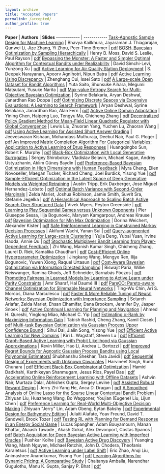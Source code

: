 ```yaml
---
layout: archive
title: "Accepted Papers"
permalink: /accepted/
author_profile: true
---
```


**Paper** | **Authors** | **Slides**
------------ | ------------
[Task-Agnostic Sample Design for Machine Learning](/files/cr/3_sampling_kailkhura.pdf) | Bhavya Kailkhura, Jayaraman J. Thiagarajan, Qunwei Li, Jize Zhang, Yi Zhou, Peer-Timo Bremer | [pdf](/files/slides/3_RealML_kailkhura.pdf)
[BOSH: Bayesian Optimization by Sampling Hierarchically](/files/cr/4_BOSH_ICML_Workshop_FINAL.pdf) | Henry B. Moss, David S. Leslie, Paul Rayson | [pdf](/files/slides/4_BOSH_2min.pdf)
[Bypassing the Monster: A Faster and Simpler Optimal Algorithm for Contextual Bandits under Realizability](/files/cr/5_Bypassing_the_Monster_-_RealML_@_ICML_2020.pdf) | David Simchi-Levi, Yunzong Xu | [pdf](/files/slides/5_bypassing_the_monster_slides.pdf)
[Active Learning for Air Quality Station Deployment](/files/cr/6_RealMLICML2020_Camera-Ready_6.pdf) | S. Deepak Narayanan, Apoorv Agnihotri, Nipun Batra | [pdf](/files/slides/6_RealMLICML2020_Lightning_Slides_6.pdf)
[Active Learning Using Discrepancy](/files/cr/7_cui_paper.pdf) | Zhenghang Cui, Issei Sato | [pdf](/files/slides/7_cui_slides.pdf)
[A Large-scale Open Dataset for Bandit Algorithms](/files/cr/9_camera-ready_-_A_Large-scale_Open_Dataset_for_Bandit_Algorithms.pdf) | Yuta Saito, Shunsuke Aihara, Megumi Matsutani, Yusuke Narita | [pdf](/files/slides/9_slides_-_A_Large-scale_Open_Dataset_for_Bandit_Algorithms.pdf)
[Max-value Entropy Search for Multi-Objective Bayesian Optimization](/files/cr/10_MESMO_icml_workshop.pdf) | Syrine Belakaria, Aryan Deshwal, Janardhan Rao Doppa | [pdf](/files/slides/10_2-mins-slides-icml-workshop.pdf)
[Optimizing Discrete Spaces via Expensive Evaluations: A Learning to Search Framework](/files/cr/11_Discrete_BO_RealML_camera_ready.pdf) | Aryan Deshwal, Syrine Belakaria, Janardhan Rao, Alan Fern | [pdf](/files/slides/11_L2S_DISCO_slides.pdf)
[Active Online Domain Adaptation](/files/cr/12_Active_Online_Domain_Adaptation__JMLR_6_pages_.pdf) | Yining Chen, Haipeng Luo, Tengyu Ma, Chicheng Zhang  | [pdf](/files/slides/12_ICML_2020_workshop_2min.pdf)
[Decentralized Policy Gradient Method for Mean-Field Linear Quadratic Regulator with Global Convergence](/files/cr/13_mf_lqr_realml_cr.pdf) | Lewis Liu, Zhuoran Yang, Yuchen Lu, Zhaoran Wang | [pdf](/files/slides/13_MF_DPGM_pre_v1.pdf)
[Using Active Learning for Assisted Short Answer Grading](/files/cr/14_Using_Active_Learning_for_Assisted_Short_Answer_Grading_cameraready.pdf) | Jeeveswaran Kishaan, Mohandass Muthuraja, Deebul Nair, Paul G. Ploger | [pdf](/files/slides/14_Using_Active_Learning_for_Assisted_Short_Answer_Grading_ICML_PRESENTATION.pdf)
[An Improved Matrix Completion Algorithm For Categorical Variables: Application to Active Learning of Drug Responses](/files/cr/15_SunAndMurphyRevised.pdf) | Huangqingbo Sun, Robert F. Murphy | [pdf](/files/slides/15_An_Improved_Matrix_Completion_Algorithm_For_Categorical_Variables_Application_to_Active_Learning_of_Drug_Responses.pdf)
[Black-Box Optimization with Local Generative Surrogates](/files/cr/16_lgso_realml_final.pdf) | Sergey Shirobokov, Vladislav Belavin, Michael Kagan, Andrey Ustyuzhanin, Atılım Güneş Baydin | [pdf](/files/slides/16_lgso_realml2020_talk_final.pdf)
[Preference-Based Bayesian Optimization in High Dimensions with Human Feedback](/files/cr/17_RealML_workshop_2020_LineCoSpar.pdf) | Myra Cheng, Ellen Novoseller, Maegan Tucker, Richard Cheng, Joel Burdick, Yisong Yue | [pdf](/files/slides/17_RealML_LineCoSpar.pdf)
[Sample-Efficient Optimization in the Latent Space of Deep Generative Models via Weighted Retraining](/files/cr/18_Weighted_Retraining_Paper.pdf) | Austin Tripp, Erik Daxberger, Jose Miguel Hernandez-Lobato | [pdf](/files/slides/18_Weighted_Retraining_Slides.pdf)
[Optimal Batch Variance with Second-Order Marginals](/files/cr/19_optimal_batch_variance.pdf) | Zelda Mariet, Joshua Robinson, Jamie Smith, Suvrit Sra, Stefanie Jegelka | [pdf](/files/slides/19_optimal_batch_variance_slides.pdf)
[A Hierarchical Approach to Scaling Batch Active Search Over Structured Data](/files/cr/20_HBBS_ICML_07_14_20_6pm.pdf) | Vivek Myers, Peyton Greenside | [pdf](/files/slides/20_HBBS_ICML_Workshop_Presentation_07_14_20_6pm.pdf)
[Learning to Play Sequential Games versus Unknown Opponents](/files/cr/21_Learning_to_play_Sequential_Games.pdf) | Pier Giuseppe Sessa, Ilija Bogunovic, Maryam Kamgarpour, Andreas Krause | [pdf](/files/slides/21_Slides_Learning_to_Play_Sequential_Games.pdf)
[Bayesian Optimization for Min Max Optimization](/files/cr/22_MinMaxOpt_Cameraready_20200715.pdf) | Dorina Weichert, Alexander Kister | [pdf](/files/slides/22_MinMaxOpt_Presentation_20200715.pdf)
[Safe Reinforcement Learning in Constrained Markov Decision Processes](/files/cr/24_SNO_MDP_paper.pdf) | Akifumi Wachi, Yanan Sui | [pdf](/files/slides/24_SNO_MDP_slide.pdf)
[Query-augmented Active Learning for Large-scale Clustering](/files/cr/25_ICML_workshop.pdf) | Yujia Deng, Yubai Yuan, Irvine Haoda, Annie Qu | [pdf](/files/slides/25_ICML2020_workshop.pdf)
[Stochastic Multiplayer Bandit Learning from Player-Dependent Feedback](/files/cr/26_stochastic_multiplayer_paper.pdf) | Zhi Wang, Manish Kumar Singh, Chicheng Zhang, Laurel D. Riek, Kamalika Chaudhuri | [pdf](/files/slides/26_stochastic_multiplayer_slides.pdf)
[Cost-Efficient Online Hyperparameter Optimization](/files/cr/28_camera-ready.pdf) | Jingkang Wang, Mengye Ren, Ilija Bogunovic, Yuwen Xiong, Raquel Urtasun | [pdf](/files/slides/28_slide.pdf)
[Cost-Aware Bayesian Optimization via Information Directed Sampling](/files/cr/29_Cost_Aware_BO_ICML_2020_Workshop.pdf) | Biswajit Paria, Willie Neiswanger, Ramina Ghods, Jeff Schneider, Barnabás Póczos | [pdf](/files/slides/29_icml_workshop_slides.pdf)
[Promoting Fairness in Learned Models by Learning to Active Learn under Parity  Constraints](/files/cr/30_panda_realml_camera_ready.pdf) | Amr Sharaf, Hal Daumé III | [pdf](/files/slides/30_panda_presentation.pdf)
[PareCO: Pareto-aware Channel Optimization for Slimmable Neural Networks](/files/cr/31_PareCO-realml-paper.pdf) | Ting-Wu Chin, Ari S. Morcos, Diana Marculescu | [pdf](/files/slides/31_PareCO-realml-slides.pdf)
[Faster & More Reliable Tuning of Neural Networks: Bayesian Optimization with Importance Sampling](/files/cr/32_IBO_ICML_Workshop2020.pdf) | Setareh Ariafar, Zelda Mariet, Ehsan Elhamifar, Dana Brooksm, Jennifer Dy, Jasper Snoek | [pdf](/files/slides/32_ICML_2020_RealWorldWorkshop_IBO.pdf)
[Active Continual Learning for Planning and Navigation](/files/cr/33_acl_qureshi2020.pdf) | Ahmed H. Qureshi, Yinglong Miao, Michael C. Yip | [pdf](/files/slides/33_acl_qureshi_slides2020.pdf)
[Estimating α-Rank by Maximizing Information Gain](/files/cr/34_Estimating_alpha_rank_by_Maximizing_Information_Gain__ICML__2020_Workshop.pdf) | Tabish Rashid, Cheng Zhang, Kamil Ciosek | [pdf](/files/slides/34_Estimating_Rank_by_Maximising_Information_Gain_Slides.pdf)
[Multi-task Bayesian Optimization via Gaussian Process Upper Confidence Bound](/files/cr/35_Camera_Ready_RealML.pdf) | Sihui Dai, Jialin Song, Yisong Yue | [pdf](/files/slides/35_mt_gp_ucb_ppt.pdf)
[Efficient Active Learning for New Domains](/files/cr/36_efficient-active-learning-for-new-domains.pdf) | Kiri L. Wagstaff, Steven Lu | [pdf](/files/slides/36_realml-efficient-active-learning-for-new-domains.pdf)
[Efficient Graph-Based Active Learning with Probit Likelihood via Gaussian Approximations](/files/cr/37_ICML_AL_Final_July15-Kevin.pdf) | Kevin Miller, Hao Li, Andrea L. Bertozzi | [pdf](/files/slides/37_ICML_Workshop_Slides.pdf)
[Improved Regret Bounds for Agnostic Gaussian Process Bandits using Local Polynomial Estimators](/files/cr/38_Workshop__Non_Bayesian_GP_Bandits.pdf)| Shubhanshu Shekhar, Tara Javidi | [pdf](/files/slides/38_Presentation.pdf)
[Sequential Design of Experiments with Unknown Covariates](/files/cr/39_Sequential_Experimental_Design_Unknown_Covariates.pdf) | Harvineet Singh, Rumi Chunara | [pdf](/files/slides/39_Seq_Exp_Design_Harvineet.pdf)
[Efficient Black-Box Combinatorial Optimization](/files/cr/40_RealML_paper.pdf) | Hamid Dadkhahi, Karthikeyan Shanmugam, Jesus Rios, Payel Das | [pdf](/files/slides/40_RealML_slides.pdf)
[Accelerating Online Reinforcement Learning with Offline Datasets](/files/cr/41_awac_icml_workshop.pdf) | Ashvin Nair,  Murtaza Dalal, Abhishek Gupta, Sergey Levine | [pdf](/files/slides/41_awac_realml_slides.pdf)
[Assisted Robust Reward Design](/files/cr/42_assisted_robust_reward_cr.pdf) | Jerry Zhi-Yang He, Anca D. Dragan | [pdf](/files/slides/42_assisted_robust_reward_slides.pdf)
[A Smoothed Analysis of Online Lasso for the Sparse Linear Contextual Bandit Problem](/files/cr/43_A_Smoothed_Analysis_of_Online_Lasso_for_the_Sparse_Linear_Contextual_Bandit_Problem.pdf) | Zhiyuan Liu, Huazheng Wang, Bo Waggoner, Youjian (Eugene) Liu, Lijun Chen | [pdf](/files/slides/43_ICMLworkshop_2minTalk.pdf)
[Preference Learning for Real-World Multi-Objective Decision Making](/files/cr/44_realml_lin_paper.pdf) | Zhiyuan "Jerry" Lin, Adam Obeng, Eytan Bakshy | [pdf](/files/slides/44_realml_lin_slides.pdf)
[Experimental Design for Bathymetry Editing](/files/cr/45_bathymetry-realworldml.pdf) | Julaiti Alafate, Yoav Freund, David T. Sandwell, Brook Tozer | [pdf](/files/slides/45_slides-bathymetry-realworldml-v2.pdf)
[Testing RL with Planning for Demand Response in an Energy Social Game](/files/cr/46_ICML_experiment_prospectus_JMLR_format_sty.pdf) | Lucas Spangher, Adam Bouyamourn, Manan Khattar, Akaash Tawade , Akash Gokul, Alex Devonport, Costas Spanos | [pdf](/files/slides/46_RealML_presentation.pdf)
[Batch Acquistion for Deep Bayesian Active Learning with Imperfect Oracles](/files/cr/47_final.pdf) | Pushkar Kolhe | [pdf](/files/slides/47_presentation.pdf)
[Bayesian Active Drug Discovery](/files/cr/48_BADD_paper_workshop.pdf) | Yuanqing Wang, Manh Nguyen, Michael Retchin, John D. Chodera, Theofanis Karaletsos | [pdf](/files/slides/48_BADD_slides_workshop.pdf)
[Active Learning under Label Shift](/files/cr/50_eric_alls_paper.pdf) | Eric Zhao, Anqi Liu, Animashree Anandkumar, Yisong Yue | [pdf](/files/slides/50_eric_alls_slides.pdf)
[Learning Algorithms for Dynamic Pricing: A Comparative Study](/files/cr/51_dynamic_pricing_cr.pdf) | Chaitanya Amballa, Narendhar Gugulothu, Manu K. Gupta, Sanjay P. Bhat | [pdf](/files/slides/51_dynamic_pricing_slides.pdf)

